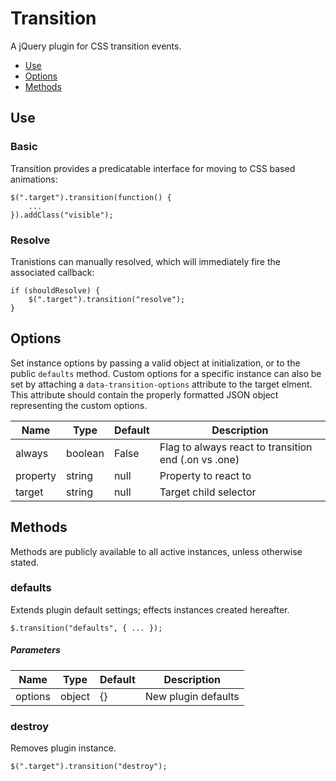 # Transition

A jQuery plugin for CSS transition events.

* [Use](#use)
* [Options](#options)
* [Methods](#methods)


## Use 

### Basic

Transition provides a predicatable interface for moving to CSS based animations:

```
$(".target").transition(function() {
	...
}).addClass("visible");
```

### Resolve

Tranistions can manually resolved, which will immediately fire the associated callback:

```
if (shouldResolve) {
	$(".target").transition("resolve");
}
```

## Options

Set instance options by passing a valid object at initialization, or to the public `defaults` method. Custom options for a specific instance can also be set by attaching a `data-transition-options` attribute to the target elment. This attribute should contain the properly formatted JSON object representing the custom options.

| Name | Type | Default | Description |
| --- | --- | --- | --- |
| always | boolean | False | Flag to always react to transition end (.on vs .one) |
| property | string | null | Property to react to |
| target | string | null | Target child selector |

## Methods

Methods are publicly available to all active instances, unless otherwise stated.

### defaults

Extends plugin default settings; effects instances created hereafter.

```
$.transition("defaults", { ... });
```

##### Parameters

| Name | Type | Default | Description |
| --- | --- | --- | --- |
| options | object | {} | New plugin defaults |

### destroy

Removes plugin instance.

```
$(".target").transition("destroy");
```

